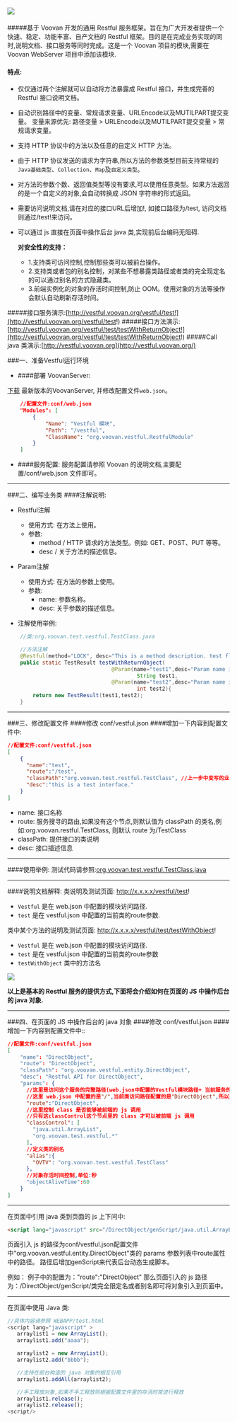 ![](http://git.oschina.net/uploads/images/2016/0510/122514_7d971a34_116083.jpeg)
=======================================================================================
#####基于 Voovan 开发的通用 Restful 服务框架。旨在为广大开发者提供一个快速、稳定、功能丰富、自产文档的 Restful 框架。目的是在完成业务实现的同时,说明文档、接口服务等同时完成。这是一个 Voovan 项目的模块,需要在 Voovan WebServer 项目中添加该模块.

#### 特点:
 - 仅仅通过两个注解就可以自动将方法暴露成 Restful 接口，并生成完善的Restful 接口说明文档。
 - 自动识别路径中的变量、常规请求变量、URLEncode以及MUTILPART提交变量。
       变量来源优先: 路径变量 > URLEncode以及MUTILPART提交变量 > 常规请求变量。
 - 支持 HTTP 协议中的方法以及任意的自定义 HTTP 方法。
 - 由于 HTTP 协议发送的请求为字符串,所以方法的参数类型目前支持常规的 `Java基础类型`、`Collection`、`Map`及`自定义类型`。
 - 对方法的参数个数、返回值类型等没有要求,可以使用任意类型。如果方法返回的是一个自定义的对象,会自动转换成 JSON 字符串的形式返回。
 - 需要访问说明文档,请在对应的接口URL后增加!, 如接口路径为/test, 访问文档则通过/test!来访问。
 - 可以通过 js 直接在页面中操作后台 java 类,实现前后台编码无阻碍.

    **对安全性的支持：**
    * 1.支持类可访问控制,控制那些类可以被前台操作。
    * 2.支持类或者包的别名控制，对某些不想暴露类路径或者类的完全现定名的可以通过别名的方式隐藏类。
    * 3.前端实例化的对象的存活时间控制,防止 OOM。使用对象的方法等操作会默认自动刷新存活时间。

#####接口服务演示:[http://vestful.voovan.org/vestful/test!](http://vestful.voovan.org/vestful/test!)
#####接口方法演示:[http://vestful.voovan.org/vestful/test/testWithReturnObject!](http://vestful.voovan.org/vestful/test/testWithReturnObject!)
#####Call java 类演示:[http://vestful.voovan.org](http://vestful.voovan.org/)

###一、准备Vestful运行环境


- ####部署 VoovanServer:

[下载](https://git.oschina.net/helyho/Voovan/attach_files) 最新版本的VoovanServer, 并修改配置文件`web.json`。

```json
    //配置文件:conf/web.json
    "Modules": [
        {
            "Name": "Vestful 模块",                                      //模块名称
            "Path": "/vestful",                                          //模块路径
            "ClassName": "org.voovan.vestful.RestfulModule"             //模块处理器
        }
    ]
```
- ####服务配置:
   服务配置请参照 Voovan 的说明文档,主要配置/conf/web.json 文件即可。


------------------------------------------
###二、编写业务类
####注解说明:
- Restful注解
    - 使用方式: 在方法上使用。
    - 参数:
         - method / HTTP 请求的方法类型。例如: GET、POST、PUT 等等。
         - desc   / 关于方法的描述信息。

- Param注解
    - 使用方式: 在方法的参数上使用。
    - 参数:
         - name: 参数名称。
         - desc: 关于参数的描述信息。

- 注解使用举例:
```java
    //类:org.voovan.test.vestful.TestClass.java

    //方法注解
    @Restful(method="LOCK", desc="This is a method description. test float param")
    public static TestResult testWithReturnObject(
                                 @Param(name="test1",desc="Param name is test1, type is String") //参数注解
                                         String test1,
                                 @Param(name="test2",desc="Param name is test2. type is int") //参数注解
                                         int test2){
        return new TestResult(test1,test2);
    }
```

------------------------------------------
###三、修改配置文件
####修改 conf/vestful.json
####增加一下内容到配置文件中:
```JSON
//配置文件:conf/vestful.json
[
    {
      "name":"test",
      "route":"/test",
      "classPath":"org.voovan.test.restful.TestClass", //上一步中变写的业务类
      "desc":"this is a test interface."
    }
]
```
 - name: 接口名称
 - route: 服务搜寻的路由,如果没有这个节点,则默认值为 classPath 的类名,例如:org.voovan.restful.TestClass, 则默认 route 为/TestClass
 - classPath: 提供接口的类说明
 - desc: 接口描述信息

--------------------------------------------

####使用举例:
测试代码请参照:[org.voovan.test.vestful.TestClass.java](https://git.oschina.net/helyho/Vestful/blob/master/src/test/java/org/voovan/test/vestful/TestClass.java)


----------------------------------------------

####说明文档解释:
类说明及测试页面: http://x.x.x.x/vestful/test!
   - `Vestful` 是在 web.json 中配置的模块访问路径.
   - `test` 是在 vestful.json 中配置的当前类的route参数.

类中某个方法的说明及测试页面: http://x.x.x.x/vestful/test/testWithObject!
   - `Vestful` 是在 web.json 中配置的模块访问路径.
   - `test` 是在 vestful.json 中配置的当前类的route参数
   - `testWithObject` 类中的方法名


![](http://git.oschina.net/uploads/images/2017/0314/125853_9e52bc93_116083.png "")


**以上是基本的 Restful 服务的提供方式,下面将会介绍如何在页面的 JS 中操作后台的 java 对象.**

----------------------------------------------

###四、在页面的 JS 中操作后台的 java 对象
####修改 conf/vestful.json
####增加一下内容到配置文件中::
```JSON
//配置文件:conf/vestful.json
[
    "name": "DirectObject",
    "route": "DirectObject",
    "classPath": "org.voovan.vestful.entity.DirectObject",
    "desc": "Restful API for DirectObject",
    "params": {
      //这里是访问这个服务的完整路径(web.json中配置的Vestful模块路径+ 当前服务的类路径)
      //这里 web.json 中配置的是"/",当前类访问路径配置的是"DirectObject",所以通过/DirectObject来访问
      "route":"DirectObject",
      //这里控制 class 是否能够被前端的 js 调用
      //只有这classControl这个节点里的 class 才可以被前端 js 调用
      "classControl": [
        "java.util.ArrayList",
        "org.voovan.test.vestful.*"
      ],
      //定义类的别名
      "alias":{
        "OVTV": "org.voovan.test.vestful.TestClass"
      },
      //对象存活时间控制,单位:秒
      "objectAliveTime":60
    }
]
```
----------------------------------------------
在页面中引用 java 类到页面的 js 上下问中:
```html
<script lang="javascript" src="/DirectObject/genScript/java.util.ArrayList"></script>
```
页面引入 js 的路径为conf/vestful.json配置文件中"org.voovan.vestful.entity.DirectObject"类的 params 参数列表中route属性中的路径。
路径后增加genScript来代表后台动态生成脚本。

例如：
    例子中的配置为："route":"DirectObject"
    那么页面引入的 js 路径为：/DirectObject/genScript/类完全限定名或者别名即可将对象引入到页面中。

----------------------------------------------

在页面中使用 Java 类:
```javascript
//具体内容请参照 WEBAPP/test.html
<script lang="javascript" >
   arraylist1 = new ArrayList();
   arraylist1.add("aaaa");

   arraylist2 = new ArrayList();
   arraylist2.add("bbbb");

   //支持在前台构造的 java 对象的相互引用
   arraylist1.addAll(arraylist2);

   //手工释放对象,如果不手工释放则根据配置文件里的存活时常进行释放
   arraylist1.release();
   arraylist2.release();
<script/>


```
